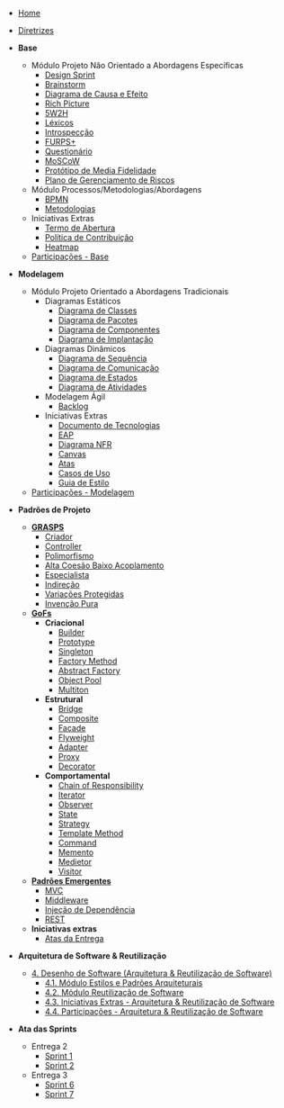 <!-- docs/_sidebar.md -->

- [Home]()
- [Diretrizes](/Diretrizes/Diretrizes.md)

- **Base**

  - Módulo Projeto Não Orientado a Abordagens Específicas
    - [Design Sprint](Base/ProjetoNaoOrientado/DesignSprint.md)
    - [Brainstorm](Base/ProjetoNaoOrientado/Requisistos/Elicitacao/Brainstorm.md)
    - [Diagrama de Causa e Efeito](Base/ProjetoNaoOrientado/CausaEfeito.md)
    - [Rich Picture](Base/Metodologias/RichPicture.md)
    - [5W2H](Base/Metodologias/5W2H.md)
    - [Léxicos](Base/ProjetoNaoOrientado/Requisistos/Modelagem/Lexicos.md)
    - [Introspecção](Base/ProjetoNaoOrientado/Requisistos/Elicitacao/Introspeccao.md)
    - [FURPS+](Base/ProjetoNaoOrientado/Requisistos/Elicitacao/FURPS%2B.md)
    - [Questionário](Base/ProjetoNaoOrientado/Requisistos/Elicitacao/Questionario.md)
    - [MoSCoW](Base/ProjetoNaoOrientado/Requisistos/Priorizacao/Moscow.md)
    - [Protótipo de Media Fidelidade](Base/ProjetoNaoOrientado/PrototipoMedia.md)
    - [Plano de Gerenciamento de Riscos](Base/ProjetoNaoOrientado/TAP.md)
  - Módulo Processos/Metodologias/Abordagens
    - [BPMN](Base/Metodologias/BPMN.md)
    - [Metodologias](Base/Metodologias/Metodologias.md)
  - Iniciativas Extras
    - [Termo de Abertura](Base/ProjetoNaoOrientado/TAP.md)
    - [Política de Contribuição](Base/ProjetoNaoOrientado/Extra/CONTRIBUTING.md)
    - [Heatmap](Base/ProjetoNaoOrientado/Extra/heatmap.md)
  - [Participações - Base](Base/ParticipacoesBase.md)

- **Modelagem**

  - Módulo Projeto Orientado a Abordagens Tradicionais
    - Diagramas Estáticos
      - [Diagrama de Classes](Modelagem/DiagramasEstaticos/DiagramaDeClasses.md)
      - [Diagrama de Pacotes](Modelagem/DiagramasEstaticos/DiagramaDePacotes.md)
      - [Diagrama de Componentes](Modelagem/DiagramasEstaticos/DiagramaDeComponentes.md)
      - [Diagrama de Implantação](Modelagem/2.1.1.UMLEstaticos.md)
    - Diagramas Dinâmicos
      - [Diagrama de Sequência](Modelagem/DiagramasDinamicos/DiagramaDeSequencia.md)
      - [Diagrama de Comunicação](Modelagem/DiagramasDinamicos/DiagramaDeComunicacao.md)
      - [Diagrama de Estados](Modelagem/DiagramasDinamicos/DiagramaDeEstados.md)
      - [Diagrama de Atividades](Modelagem/DiagramasDinamicos/DiagramaDeAtividades.md)
    - Modelagem Ágil
      - [Backlog](Modelagem/2.1.3.Agil.md)
    - Iniciativas Extras
      - [Documento de Tecnologias](Modelagem/IniciativasExtras/DiagramaDeTecnologias.md)
      <!-- - [Diagrama de Banco de Dados]() -->
      - [EAP](Base/ProjetoNaoOrientado/Extra/EAP.md)
      - [Diagrama NFR](Modelagem/IniciativasExtras/NFR.md)
      - [Canvas](Modelagem/IniciativasExtras/Canvas.md)
      - [Atas](Ata/Entrega2.md)
      - [Casos de Uso](Modelagem/IniciativasExtras/CasosdeUso.md)
      - [Guia de Estilo](Modelagem/IniciativasExtras/GuiaDeEstilo.md)
  - [Participações - Modelagem](Modelagem/2.3.ParticipacoesModelagem.md)

- **Padrões de Projeto**

  - [**GRASPS**](PadroesDeProjeto/GRASPS/capaGrasps.md)
    - [Criador](PadroesDeProjeto/GRASPS/Criador.md)
    - [Controller](PadroesDeProjeto/GRASPS/Controller.md)
    - [Polimorfismo](PadroesDeProjeto/GRASPS/Polimorfismo.md)
    - [Alta Coesão Baixo Acoplamento](PadroesDeProjeto/GRASPS/alta-coesao-baixo-acoplamento.md)
    - [Especialista](PadroesDeProjeto/GRASPS/especialista.md)
    - [Indireção](PadroesDeProjeto/GRASPS/Indirecao.md)
    - [Variações Protegidas](PadroesDeProjeto/GRASPS/)
    - [Invenção Pura](PadroesDeProjeto/GRASPS/)
  - [**GoFs**](PadroesDeProjeto/GoFs/capaGofs.md)
    - **Criacional**
      - [Builder](PadroesDeProjeto/GoFs/Criacional/builder.md)
      - [Prototype](PadroesDeProjeto/GoFs/Criacional/gof_prototype.md)
      - [Singleton](PadroesDeProjeto/GoFs/Criacional/)
      - [Factory Method](PadroesDeProjeto/GoFs/Criacional/factory-method.md)
      - [Abstract Factory](PadroesDeProjeto/GoFs/Criacional/)
      - [Object Pool](PadroesDeProjeto/GoFs/Criacional/object_pool.md)
      - [Multiton](PadroesDeProjeto/GoFs/Criacional/multiton.md)
    - **Estrutural**
      - [Bridge](PadroesDeProjeto/GoFs/Estrutural/adapter.md)
      - [Composite](PadroesDeProjeto/GoFs/Estrutural/)
      - [Facade](PadroesDeProjeto/GoFs/Estrutural/facade.md)
      - [Flyweight](PadroesDeProjeto/GoFs/Estrutural/Flyweight.md)
      - [Adapter](PadroesDeProjeto/GoFs/Estrutural/adapter.md)
      - [Proxy](PadroesDeProjeto/GoFs/Estrutural/proxy.md)
      - [Decorator](PadroesDeProjeto/GoFs/Estrutural/)
    - **Comportamental**
      - [Chain of Responsibility](PadroesDeProjeto/GoFs/Comportamental/chain_of_responsibility.md)
      - [Iterator](PadroesDeProjeto/GoFs/Comportamental/iterator.md)
      - [Observer](PadroesDeProjeto/GoFs/Comportamental/observer.md)
      - [State](PadroesDeProjeto/GoFs/Comportamental/State.md)
      - [Strategy](PadroesDeProjeto/GoFs/Comportamental/strategy.md)
      - [Template Method](PadroesDeProjeto/GoFs/Comportamental/template-method.md)
      - [Command](PadroesDeProjeto/GoFs/Comportamental/)
      - [Memento](PadroesDeProjeto/GoFs/Comportamental/)
      - [Medietor](PadroesDeProjeto/GoFs/Comportamental/)
      - [Visitor](PadroesDeProjeto/GoFs/Comportamental/visitor.md)
  - [**Padrões Emergentes**](PadroesDeProjeto/PadroesEmergentes/capaEmergente.md)
    - [MVC](PadroesDeProjeto/PadroesEmergentes/MVC.md)
    - [Middleware](PadroesDeProjeto/PadroesEmergentes/middleware.md)
    - [Injeção de Dependência](PadroesDeProjeto/PadroesEmergentes/injecao_de_dependencia.md)
    - [REST](PadroesDeProjeto/PadroesEmergentes/rest.md)
  - **Iniciativas extras**
    - [Atas da Entrega](PadroesDeProjeto/Iniciativa%20Extra/atas.md)

- **Arquitetura de Software & Reutilização**

  - [4. Desenho de Software (Arquitetura & Reutilização de Software)](/ArquiteturaReutilizacao/4.ArquiteturaReutilizacao.md)
    - [4.1. Módulo Estilos e Padrões Arquiteturais](/ArquiteturaReutilizacao/4.1.PadroesArquiteturais.md)
    - [4.2. Módulo Reutilização de Software](/ArquiteturaReutilizacao/4.2.ReutilizacaoDeSoftware.md)
    - [4.3. Iniciativas Extras - Arquitetura & Reutilização de Software](/ArquiteturaReutilizacao/4.3.IniciativasExtras.md)
    - [4.4. Participações - Arquitetura & Reutilização de Software](/ArquiteturaReutilizacao/4.4.ParticipacoesArqReutilizacao.md)

- **Ata das Sprints**
  - Entrega 2
    - [Sprint 1](/Ata/Entrega2/Sprint1.md)
    - [Sprint 2](/Ata/Entrega2/Sprint2.md)
  - Entrega 3
    - [Sprint 6](/Ata/Entrega3/Sprint6.md)
    - [Sprint 7](/Ata/Entrega3/Sprint7.md)
